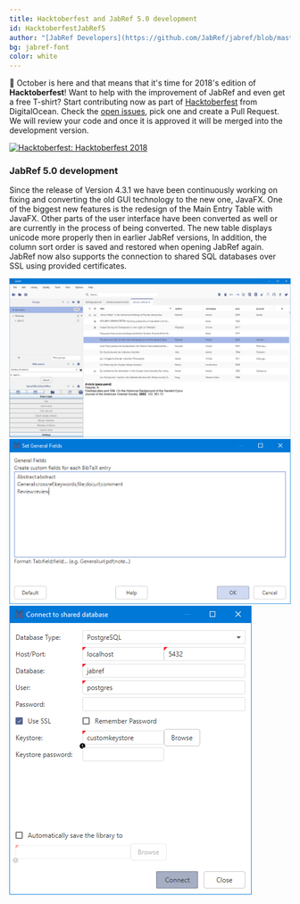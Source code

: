```yaml
---
title: Hacktoberfest and JabRef 5.0 development
id: HacktoberfestJabRef5
author: "[JabRef Developers](https://github.com/JabRef/jabref/blob/master/DEVELOPERS)"
bg: jabref-font
color: white
---
```

📅 October is here and that means that it's time for 2018's edition of **Hacktoberfest**!
Want to help with the improvement of JabRef and even get a free T-shirt? Start contributing now as part of [Hacktoberfest](https://hacktoberfest.digitalocean.com/) from DigitalOcean.
Check the [open issues](https://github.com/JabRef/jabref/issues), pick one and create a Pull Request. We will review your code and once it is approved it will be merged into the development version.

[![Hacktoberfest: Hacktoberfest 2018](../img/Hacktoberfest_2018_banner1_1293x157.png)](https://hacktoberfest.digitalocean.com/)

### JabRef 5.0 development
Since the release of Version 4.3.1 we have been continuously working on fixing and converting the old GUI technology to the new one, JavaFX. 
One of the biggest new features is the redesign of the Main Entry Table with JavaFX. Other parts of the user interface have been converted as well or are currently in the process of being converted.
The new table displays unicode more properly then in earlier JabRef versions, In addition, the column sort order is saved and restored when opening JabRef again.
JabRef now also supports the connection to shared SQL databases over SSL using provided certificates.

![MainTable: The new Maintable](../img/MainTableUnicode.PNG)
![GeneralFields: The converted General Fields dialog](../img/GeneralFields.PNG)
![SharedDatabaseDialog: The new shared database loging dialog](../img/SharedDbDialog.PNG)

